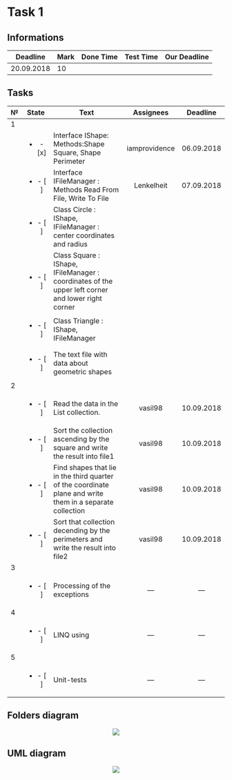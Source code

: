 # Task 1

## Informations

| Deadline |Mark|Done Time|Test Time|Our Deadline|
|----------|----|---------|---------|------------|
|20.09.2018| 10 |         |         |            |


## Tasks

|№|          State         |                            Text                                           |   Assignees  |  Deadline  |
|-|:----------------------:|---------------------------------------------------------------------------|:------------:|:----------:|
|                                                        1                                                                         |
| |<ul><li>- [x] </li></ul>|Interface IShape: Methods:Shape Square, Shape Perimeter                    |iamprovidence |06.09.2018  |
| |<ul><li>- [ ] </li></ul>|Interface IFileManager : Methods Read From File, Write To File             |Lenkelheit    |07.09.2018  |
| |<ul><li>- [ ] </li></ul>|Class Circle : IShape, IFileManager : center coordinates and radius        |              |            |
| |<ul><li>- [ ] </li></ul>|Class Square : IShape, IFileManager : coordinates of the upper left corner and lower right corner| |   |
| |<ul><li>- [ ] </li></ul>|Class Triangle : IShape, IFileManager                                      |              |            |
| |<ul><li>- [ ] </li></ul>|The text file with data about geometric shapes                             |              |            |
|                                                        2                                                                         |
| |<ul><li>- [ ] </li></ul>|Read the data in the List collection.                                      |   vasil98    | 10.09.2018 |
| |<ul><li>- [ ] </li></ul>|Sort the collection ascending by the square and write the result into file1|   vasil98    | 10.09.2018 |
| |<ul><li>- [ ] </li></ul>|Find shapes that lie in the third quarter of the coordinate plane and write them in a separate collection|      vasil98 | 10.09.2018 |
| |<ul><li>- [ ] </li></ul>|Sort that collection decending by the perimeters and write the result into file2| vasil98 | 10.09.2018 |
|                                                        3                                                                         |
| |<ul><li>- [ ] </li></ul>|Processing of the exceptions                                               |       —      |      —     |
|                                                        4                                                                         |
| |<ul><li>- [ ] </li></ul>|LINQ using                                                                 |       —      |      —     |
|                                                        5                                                                         |
| |<ul><li>- [ ] </li></ul>|Unit-tests                                                                 |       —      |      —     |

## Folders diagram

<p align="center">
  <img src="/Images/Task1/files.png">
</p>

## UML diagram

<p align="center">
  <img src="/Images/Task1/uml.png">
</p>

